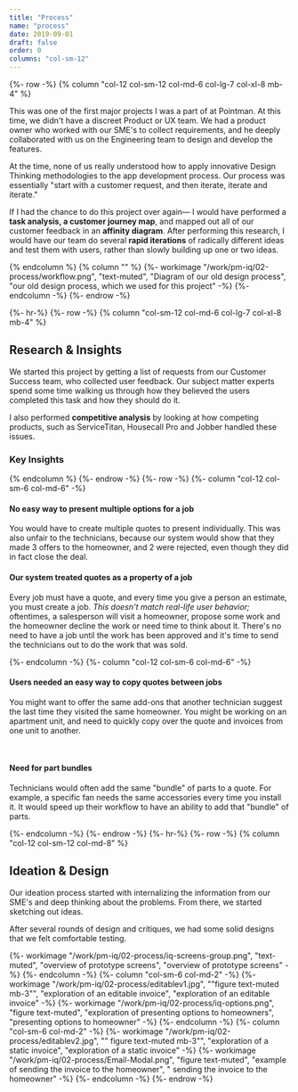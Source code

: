 ```yaml
---
title: "Process"
name: "process"
date: 2019-09-01
draft: false
order: 0
columns: "col-sm-12"
---
```

{%- row -%}
{% column "col-12 col-sm-12 col-md-6 col-lg-7 col-xl-8 mb-4" %}

This was one of the first major projects I was a part of at Pointman. At this time, we didn't have a discreet Product or UX team. We had a product owner who worked with our SME's to collect requirements, and he deeply collaborated with us on the Engineering team to design and develop the features.

At the time, none of us really understood how to apply innovative Design Thinking methodologies to the app development process. Our process was essentially "start with a customer request, and then iterate, iterate and iterate."

If I had the chance to do this project over again— I would have performed a **task analysis, a customer journey map**, and mapped out all of our customer feedback in an **affinity diagram**. After performing this research, I would have our team do several **rapid iterations** of radically different ideas and test them with users, rather than slowly building up one or two ideas.

{% endcolumn %}
{% column "" %}
{%- workimage "/work/pm-iq/02-process/workflow.png", "text-muted", "Diagram of our old design process", "our old design process, which we used for this project"  -%}
{%- endcolumn -%}
{%- endrow -%}

{%- hr-%}
{%- row -%}
{% column "col-sm-12 col-md-6 col-lg-7 col-xl-8 mb-4" %}

## Research & Insights

We started this project by getting a list of requests from our Customer Success team, who collected user feedback. Our subject matter experts spend some time walking us through how they believed the users completed this task and how they should do it.

I also performed **competitive analysis** by looking at how competing products, such as ServiceTitan, Housecall Pro and Jobber handled these issues.

### Key Insights

{% endcolumn %}
{%- endrow -%}
{%- row -%}
{%- column "col-12 col-sm-6 col-md-6" -%}
        <div class="bg-accent p-3 mb-3">
            <h4 class="h6">No easy way to present multiple options for a job</h4>
            <p>You would have to create multiple quotes to present individually. This was also unfair to the technicians, because our system would show that they made 3 offers to the homeowner, and 2 were rejected, even though they did in fact close the deal. </p>
        </div>
        <div class="bg-accent p-3 mb-3">
            <h4 class="h6">Our system treated quotes as a property of a job</h4>
            <p>Every job must have a quote, and every time you give a person an estimate, you must create a job. <em>This doesn't match real-life user behavior;</em> oftentimes, a salesperson will visit a homeowner, propose some work and the homeowner  decline the work or need time to think about it. There's no need to have a job until the work has been approved and it's time to send the technicians out to do the work that was sold. </p>
        </div>
{%- endcolumn -%}
{%- column "col-12 col-sm-6 col-md-6" -%}
        <div class="bg-accent p-3 mb-3">
            <h4 class="h6">Users needed an easy way to copy quotes between jobs</h4>
            <p>You might want to offer the same add-ons that another technician suggest the last time they visited the same homeowner. You might be working on an apartment unit, and need to quickly copy over the quote and invoices from one unit to another.</p>
        </div>    
        <div class="bg-accent p-3 mb-3">
            <h4 class="h6">Need for part bundles</h4>
            <p>Technicians would often add the same "bundle" of parts to a quote. For example, a specific fan needs the same accessories every time you install it. It would speed up their workflow to have an ability to add that "bundle" of parts.</p>
        </div>
{%- endcolumn -%}
{%- endrow -%}
{%- hr-%}
{%- row -%}
{% column "col-12 col-sm-12 col-md-8" %}
## Ideation & Design

Our ideation process started with internalizing the information from our SME's and deep thinking about the problems. From there, we started sketching out ideas.

After several rounds of design and critiques, we had some solid designs that we felt comfortable testing.

{%- workimage "/work/pm-iq/02-process/iq-screens-group.png", "text-muted", "overview of prototype screens", "overview of prototype screens"  -%}
{%- endcolumn -%}
{%- column "col-sm-6 col-md-2" -%}
{%- workimage "/work/pm-iq/02-process/editablev1.jpg", ""figure text-muted mb-3"", "exploration of an editable invoice", "exploration of an editable invoice"  -%}
{%- workimage "/work/pm-iq/02-process/iq-options.png", "figure text-muted", "exploration of presenting options to homeowners", "presenting options to homeowner"  -%}
{%- endcolumn -%}
{%- column "col-sm-6 col-md-2" -%}
{%- workimage "/work/pm-iq/02-process/editablev2.jpg", "" figure text-muted mb-3"", "exploration of a static invoice", "exploration of a static invoice"  -%}
{%- workimage "/work/pm-iq/02-process/Email-Modal.png", "figure text-muted", "example of sending the invoice to the homeowner", " sending the invoice to the homeowner"  -%}
{%- endcolumn -%}
{%- endrow -%}

